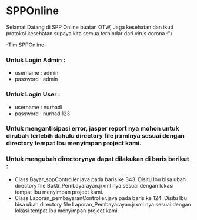 # SPPOnline

Selamat Datang di SPP Online buatan OTW,
Jaga kesehatan dan ikuti protokol kesehatan supaya kita semua terhindar dari virus corona :")

-Tim SPPOnline-

### Untuk Login Admin : 
 - username : admin
 - password : admin

### Untuk Login User : 
 - username : nurhadi
 - password : nurhadi123

### Untuk mengantisipasi error, jasper report nya mohon untuk dirubah terlebih dahulu directory file jrxmlnya sesuai dengan directory tempat Ibu menyimpan project kami. 
### Untuk mengubah directorynya dapat dilakukan di baris berikut : 
 - Class Bayar_sppController.java pada baris ke 343. Disitu Ibu bisa ubah directory file Bukti_Pembayarayan.jrxml nya sesuai dengan lokasi tempat Ibu menyimpan project kami.
 - Class Laporan_pembayaranController.java pada baris ke 124. Disitu Ibu bisa ubah directory file Laporan_Pembayarayan.jrxml nya sesuai dengan lokasi tempat Ibu menyimpan project kami.


